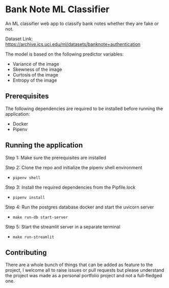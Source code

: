 # Bank Note ML Classifier

An ML classifier web app to classify bank notes whether they are fake or not.

Dataset Link: https://archive.ics.uci.edu/ml/datasets/banknote+authentication

 The model is based on the following predictor variables:
 + Variance of the image
 + Skewness of the image
 + Curtosis of the image
 + Entropy of the image
 
 ## Prerequisites
 The following dependencies are required to be installed before running the application:
 + Docker
 + Pipenv
 
 ## Running the application
 
 Step 1: Make sure the prerequisites are installed
 
 Step 2: Clone the repo and initialize the pipenv shell environment
  + ```pipenv shell```
  
 Step 3: Install the required dependencies from the Pipfile.lock
  + ```pipenv install```
  
 Step 4: Run the postgres database docker and start the uvicorn server
  + ```make run-db start-server```
 
 Step 5: Start the streamlit server in a separate terminal
  + ```make run-streamlit```
  
 
 ## Contributing
 
 There are a whole bunch of things that can be added as feature to the project, I welcome all to raise issues or pull requests but please understand the project was made as a personal portfolio project and not a full-fledged one.
